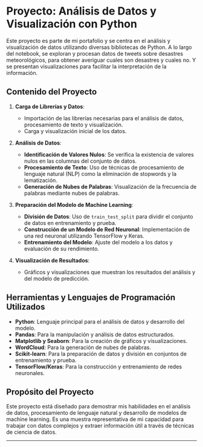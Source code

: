# Proyecto: Análisis de Datos y Visualización con Python

Este proyecto es parte de mi portafolio y se centra en el análisis y visualización de datos utilizando diversas bibliotecas de Python. A lo largo del notebook, se exploran y procesan datos de tweets sobre desastres meteorológicos, para obtener averiguar cuales son desastres y cuales no. Y se presentan visualizaciones para facilitar la interpretación de la información.

## Contenido del Proyecto

1. **Carga de Librerías y Datos**:
   - Importación de las librerías necesarias para el análisis de datos, procesamiento de texto y visualización.
   - Carga y visualización inicial de los datos.

2. **Análisis de Datos**:
   - **Identificación de Valores Nulos**: Se verifica la existencia de valores nulos en las columnas del conjunto de datos.
   - **Procesamiento de Texto**: Uso de técnicas de procesamiento de lenguaje natural (NLP) como la eliminación de stopwords y la lematización.
   - **Generación de Nubes de Palabras**: Visualización de la frecuencia de palabras mediante nubes de palabras.

3. **Preparación del Modelo de Machine Learning**:
   - **División de Datos**: Uso de `train_test_split` para dividir el conjunto de datos en entrenamiento y prueba.
   - **Construcción de un Modelo de Red Neuronal**: Implementación de una red neuronal utilizando TensorFlow y Keras.
   - **Entrenamiento del Modelo**: Ajuste del modelo a los datos y evaluación de su rendimiento.

4. **Visualización de Resultados**:
   - Gráficos y visualizaciones que muestran los resultados del análisis y del modelo de predicción.

## Herramientas y Lenguajes de Programación Utilizados

- **Python**: Lenguaje principal para el análisis de datos y desarrollo del modelo.
- **Pandas**: Para la manipulación y análisis de datos estructurados.
- **Matplotlib y Seaborn**: Para la creación de gráficos y visualizaciones.
- **WordCloud**: Para la generación de nubes de palabras.
- **Scikit-learn**: Para la preparación de datos y división en conjuntos de entrenamiento y prueba.
- **TensorFlow/Keras**: Para la construcción y entrenamiento de redes neuronales.

## Propósito del Proyecto

Este proyecto está diseñado para demostrar mis habilidades en el análisis de datos, procesamiento de lenguaje natural y desarrollo de modelos de machine learning. Es una muestra representativa de mi capacidad para trabajar con datos complejos y extraer información útil a través de técnicas de ciencia de datos.

---